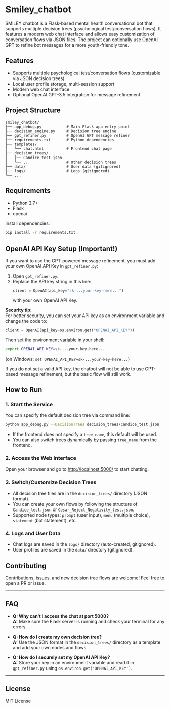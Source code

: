 ﻿# Smiley_chatbot

SMILEY chatbot is a Flask-based mental health conversational bot that supports multiple decision trees (psychological test/conversation flows). It features a modern web chat interface and allows easy customization of conversation flows via JSON files. The project can optionally use OpenAI GPT to refine bot messages for a more youth-friendly tone.

## Features

- Supports multiple psychological test/conversation flows (customizable via JSON decision trees)
- Local user profile storage, multi-session support
- Modern web chat interface
- Optional OpenAI GPT-3.5 integration for message refinement

## Project Structure

```
smiley_chatbot/
├── app_debug.py           # Main Flask app entry point
├── decision_engine.py     # Decision tree engine
├── gpt_refiner.py         # OpenAI GPT message refiner
├── requirements.txt       # Python dependencies
├── templates/
│   └── chat.html          # Frontend chat page
├── decision_trees/
│   ├── Candice_test.json
│   └── ...                # Other decision trees
├── data/                  # User data (gitignored)
├── logs/                  # Logs (gitignored)
└── ...
```

## Requirements

- Python 3.7+
- Flask
- openai

Install dependencies:
```bash
pip install -r requirements.txt
```

## OpenAI API Key Setup (Important!)

If you want to use the GPT-powered message refinement, you must add your own OpenAI API Key in `gpt_refiner.py`:

1. Open `gpt_refiner.py`.
2. Replace the API key string in this line:
   ```python
   client = OpenAI(api_key="sk-...your-key-here...")
   ```
   with your own OpenAI API Key.

**Security tip:**  
For better security, you can set your API key as an environment variable and change the code to:
```python
client = OpenAI(api_key=os.environ.get("OPENAI_API_KEY"))
```
Then set the environment variable in your shell:
```sh
export OPENAI_API_KEY=sk-...your-key-here...
```
(on Windows: `set OPENAI_API_KEY=sk-...your-key-here...`)

If you do not set a valid API key, the chatbot will not be able to use GPT-based message refinement, but the basic flow will still work.

## How to Run

### 1. Start the Service

You can specify the default decision tree via command line:

```bash
python app_debug.py --DecisionTrees decision_trees/Candice_test.json
```

- If the frontend does not specify a `tree_name`, this default will be used.
- You can also switch trees dynamically by passing `tree_name` from the frontend.

### 2. Access the Web Interface

Open your browser and go to [http://localhost:5000/](http://localhost:5000/) to start chatting.

### 3. Switch/Customize Decision Trees

- All decision tree files are in the `decision_trees/` directory (JSON format).
- You can create your own flows by following the structure of `Candice_test.json` or `Cesar_Reject_Negativity_test.json`.
- Supported node types: `prompt` (user input), `menu` (multiple choice), `statement` (bot statement), etc.

### 4. Logs and User Data

- Chat logs are saved in the `logs/` directory (auto-created, gitignored).
- User profiles are saved in the `data/` directory (gitignored).

## Contributing

Contributions, issues, and new decision tree flows are welcome! Feel free to open a PR or issue.

---

## FAQ

- **Q: Why can't I access the chat at port 5000?**  
  **A:** Make sure the Flask server is running and check your terminal for any errors.

- **Q: How do I create my own decision tree?**  
  **A:** Use the JSON format in the `decision_trees/` directory as a template and add your own nodes and flows.

- **Q: How do I securely set my OpenAI API Key?**  
  **A:** Store your key in an environment variable and read it in `gpt_refiner.py` using `os.environ.get('OPENAI_API_KEY')`.

---

## License

MIT License
